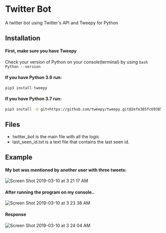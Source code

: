 

# Twitter Bot

A twitter bot using Twitter's API and Tweepy for Python

## Installation

#### First, make sure you have Tweepy
Check your version of Python on your console(terminal) by using ```bash Python --version ```

#### If you have Python 3.6 run:
```
pip3 install tweepy
```

#### If you have Python 3.7 run: 
```bash
pip3 install -U git+https://github.com/tweepy/tweepy.git@2efe385fc69385b57733f747ee62e6be12a1338b
```
## Files

* twitter_bot is the main file with all the logic
* last_seen_id.txt is a text file that contains the last seen id. 

## Example

#### My bot was mentioned by another user with three tweets:

![Screen Shot 2019-03-10 at 3 21 17 AM](https://user-images.githubusercontent.com/37157448/54082456-26a78400-42e4-11e9-9303-14ab6f36fbf8.png)

#### After running the program on my console..

![Screen Shot 2019-03-10 at 3 23 38 AM](https://user-images.githubusercontent.com/37157448/54082470-5eaec700-42e4-11e9-9484-47fd9dc73924.png)

#### Response

![Screen Shot 2019-03-10 at 3 24 04 AM](https://user-images.githubusercontent.com/37157448/54082483-800fb300-42e4-11e9-9ebe-579428bc78d1.png)



